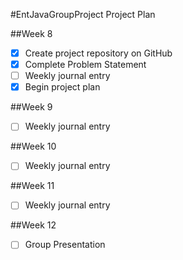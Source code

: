 #EntJavaGroupProject Project Plan

##Week 8
- [X] Create project repository on GitHub
- [X] Complete Problem Statement
- [ ] Weekly journal entry
- [X] Begin project plan

##Week 9
- [ ] Weekly journal entry

##Week 10
- [ ] Weekly journal entry

##Week 11
- [ ] Weekly journal entry

##Week 12
- [ ] Group Presentation
